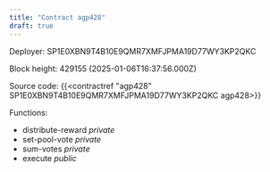 ```yaml
---
title: "Contract agp428"
draft: true
---
```

Deployer: SP1E0XBN9T4B10E9QMR7XMFJPMA19D77WY3KP2QKC


 



Block height: 429155 (2025-01-06T16:37:56.000Z)

Source code: {{<contractref "agp428" SP1E0XBN9T4B10E9QMR7XMFJPMA19D77WY3KP2QKC agp428>}}

Functions:

* distribute-reward _private_
* set-pool-vote _private_
* sum-votes _private_
* execute _public_
